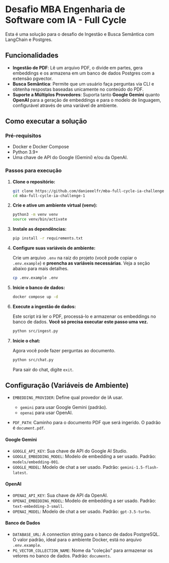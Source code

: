 # Desafio MBA Engenharia de Software com IA - Full Cycle

Esta é uma solução para o desafio de Ingestão e Busca Semântica com LangChain e Postgres.

## Funcionalidades

- **Ingestão de PDF**: Lê um arquivo PDF, o divide em partes, gera embeddings e os armazena em um banco de dados Postgres com a extensão pgvector.
- **Busca Semântica**: Permite que um usuário faça perguntas via CLI e obtenha respostas baseadas unicamente no conteúdo do PDF.
- **Suporte a Múltiplos Provedores**: Suporta tanto **Google Gemini** quanto **OpenAI** para a geração de embeddings e para o modelo de linguagem, configurável através de uma variável de ambiente.

## Como executar a solução

### Pré-requisitos

- Docker e Docker Compose
- Python 3.9+
- Uma chave de API do Google (Gemini) e/ou da OpenAI.

### Passos para execução

1.  **Clone o repositório:**
    ```bash
    git clone https://github.com/danieeelfr/mba-full-cycle-ia-challenge-1.git
    cd mba-full-cycle-ia-challenge-1
    ```

2.  **Crie e ative um ambiente virtual (venv):**
    ```bash
    python3 -m venv venv
    source venv/bin/activate
    ```

3.  **Instale as dependências:**
    ```bash
    pip install -r requirements.txt
    ```

4.  **Configure suas variáveis de ambiente:**

    Crie um arquivo `.env` na raiz do projeto (você pode copiar o `.env.example`) e **preencha as variáveis necessárias**. Veja a seção abaixo para mais detalhes.
    ```bash
    cp .env.example .env
    ```

5.  **Inicie o banco de dados:**

    ```bash
    docker compose up -d
    ```

6.  **Execute a ingestão de dados:**

    Este script irá ler o PDF, processá-lo e armazenar os embeddings no banco de dados. **Você só precisa executar este passo uma vez.**

    ```bash
    python src/ingest.py
    ```

7.  **Inicie o chat:**

    Agora você pode fazer perguntas ao documento.

    ```bash
    python src/chat.py
    ```

    Para sair do chat, digite `exit`.

## Configuração (Variáveis de Ambiente)

- `EMBEDDING_PROVIDER`: Define qual provedor de IA usar.
  - `gemini` para usar Google Gemini (padrão).
  - `openai` para usar OpenAI.

- `PDF_PATH`: Caminho para o documento PDF que será ingerido. O padrão é `document.pdf`.

#### Google Gemini
- `GOOGLE_API_KEY`: Sua chave de API do Google AI Studio.
- `GOOGLE_EMBEDDING_MODEL`: Modelo de embedding a ser usado. Padrão: `models/embedding-001`.
- `GOOGLE_MODEL`: Modelo de chat a ser usado. Padrão: `gemini-1.5-flash-latest`.

#### OpenAI
- `OPENAI_API_KEY`: Sua chave de API da OpenAI.
- `OPENAI_EMBEDDING_MODEL`: Modelo de embedding a ser usado. Padrão: `text-embedding-3-small`.
- `OPENAI_MODEL`: Modelo de chat a ser usado. Padrão: `gpt-3.5-turbo`.

#### Banco de Dados
- `DATABASE_URL`: A connection string para o banco de dados PostgreSQL. O valor padrão, ideal para o ambiente Docker, está no arquivo `.env.example`.
- `PG_VECTOR_COLLECTION_NAME`: Nome da "coleção" para armazenar os vetores no banco de dados. Padrão: `documents`.